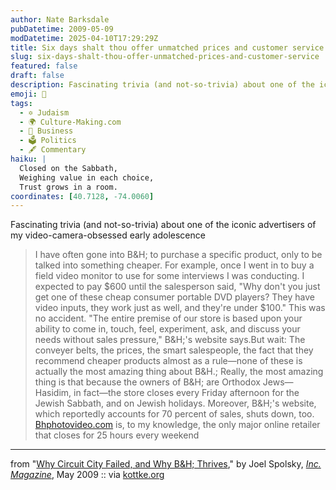 ```yaml
---
author: Nate Barksdale
pubDatetime: 2009-05-09
modDatetime: 2025-04-10T17:29:29Z
title: Six days shalt thou offer unmatched prices and customer service
slug: six-days-shalt-thou-offer-unmatched-prices-and-customer-service
featured: false
draft: false
description: Fascinating trivia (and not-so-trivia) about one of the iconic advertisers of my video-camera-obsessed early adolescence.
emoji: 🕍
tags:
  - ✡️ Judaism
  - 🌍 Culture-Making.com
  - 💼 Business
  - 🗳️ Politics
  - 🖋️ Commentary
haiku: |
  Closed on the Sabbath,  
  Weighing value in each choice,  
  Trust grows in a room.
coordinates: [40.7128, -74.0060]
---
```


Fascinating trivia (and not-so-trivia) about one of the iconic advertisers of my video-camera-obsessed early adolescence

> I have often gone into B&H; to purchase a specific product, only to be talked into something cheaper. For example, once I went in to buy a field video monitor to use for some interviews I was conducting. I expected to pay $600 until the salesperson said, "Why don't you just get one of these cheap consumer portable DVD players? They have video inputs, they work just as well, and they're under $100." This was no accident. "The entire premise of our store is based upon your ability to come in, touch, feel, experiment, ask, and discuss your needs without sales pressure," B&H;'s website says.But wait: The conveyer belts, the prices, the smart salespeople, the fact that they recommend cheaper products almost as a rule—none of these is actually the most amazing thing about B&H.; Really, the most amazing thing is that because the owners of B&H; are Orthodox Jews—Hasidim, in fact—the store closes every Friday afternoon for the Jewish Sabbath, and on Jewish holidays. Moreover, B&H;'s website, which reportedly accounts for 70 percent of sales, shuts down, too. [Bhphotovideo.com](http://web.archive.org/web/20250207023700/https://www.bhphotovideo.com/) is, to my knowledge, the only major online retailer that closes for 25 hours every weekend

---

from "[Why Circuit City Failed, and Why B&H; Thrives](http://web.archive.org/web/20201114132428/https://www.inc.com/magazine/20090501/why-circuit-city-failed-and-why-bh-thrives_Printer_Friendly.html)," by Joel Spolsky, [_Inc. Magazine_](http://web.archive.org/web/20201114132428/https://www.inc.com/magazine/20090501/why-circuit-city-failed-and-why-bh-thrives_Printer_Friendly.html), May 2009 :: via [kottke.org](http://www.kottke.org/09/05/an-ode-to-bh)
